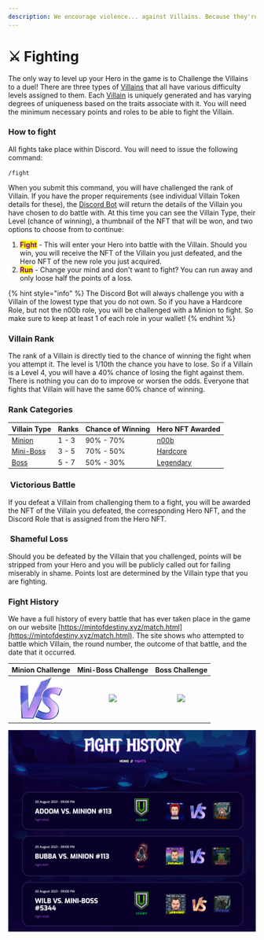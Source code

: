 ```yaml
---
description: We encourage violence... against Villains. Because they're bad.
---
```


# ⚔ Fighting

The only way to level up your Hero in the game is to Challenge the Villains to a duel! There are three types of [Villains](../tokens/villains/) that all have various difficulty levels assigned to them. Each [Villain](../tokens/villains/) is uniquely generated and has varying degrees of uniqueness based on the traits associate with it. You will need the minimum necessary points and roles to be able to fight the Villain.

### How to fight

All fights take place within Discord. You will need to issue the following command:

```
/fight
```

When you submit this command, you will have challenged the rank of Villain. If you have the proper requirements (see individual Villain Token details for these), the [Discord Bot](broken-reference) will return the details of the Villain you have chosen to do battle with. At this time you can see the Villain Type, their Level (chance of winning), a thumbnail of the NFT that will be won, and two options to choose from to continue:

1. <mark style="color:purple;">**Fight**</mark> - This will enter your Hero into battle with the Villain. Should you win, you will receive the NFT of the Villain you just defeated, and the Hero NFT of the new role you just acquired.
2. <mark style="color:purple;">**Run**</mark> - Change your mind and don't want to fight? You can run away and only loose half the points of a loss.

{% hint style="info" %}
The Discord Bot will always challenge you with a Villain of the lowest type that you do not own. So if you have a Hardcore Role, but not the n00b role, you will be challenged with a Minion to fight. So make sure to keep at least 1 of each role in your wallet!
{% endhint %}

### Villain Rank

The rank of a Villain is directly tied to the chance of winning the fight when you attempt it. The level is 1/10th the chance you have to lose. So if a Villain is a Level 4, you will have a 40% chance of losing the fight against them. There is nothing you can do to improve or worsen the odds. Everyone that fights that Villain will have the same 60% chance of winning.

### Rank Categories

| Villain Type                                 | Ranks | Chance of Winning | Hero NFT Awarded                           |
| -------------------------------------------- | ----- | ----------------- | ------------------------------------------ |
| [Minion](../tokens/villains/minion/)         | 1 - 3 | 90% - 70%         | [n00b](../tokens/heroes/n00b.md)           |
| [Mini-Boss](../tokens/villains/mini-boss.md) | 3 - 5 | 70% - 50%         | [Hardcore](../tokens/heroes/hardcore.md)   |
| [Boss](../tokens/villains/boss.md)           | 5 - 7 | 50% - 30%         | [Legendary](../tokens/heroes/legendary.md) |

### <img src="https://mintofdestiny.xyz/assets/img/others/win.png" alt="" data-size="line"> Victorious Battle

If you defeat a Villain from challenging them to a fight, you will be awarded the NFT of the Villain you defeated, the corresponding Hero NFT, and the Discord Role that is assigned from the Hero NFT.

### <img src="https://mintofdestiny.xyz/assets/img/others/lost.png" alt="" data-size="line"> Shameful Loss

Should you be defeated by the Villain that you challenged, points will be stripped from your Hero and you will be publicly called out for failing miserably in shame. Points lost are determined by the Villain type that you are fighting.

### Fight History

We have a full history of every battle that has ever taken place in the game on our website [https://mintofdestiny.xyz/match.html](https://mintofdestiny.xyz/match.html). The site shows who attempted to battle which Villain, the round number, the outcome of that battle, and the date that it occurred.

|               Minion Challenge              |                       Mini-Boss Challenge                      |                         Boss Challenge                         |
| :-----------------------------------------: | :------------------------------------------------------------: | :------------------------------------------------------------: |
| ![](<../.gitbook/assets/image (3) (1).png>) | ![](https://mintofdestiny.xyz/assets/img/others/game-vs3.webp) | ![](https://mintofdestiny.xyz/assets/img/others/game-vs1.webp) |

![](<../.gitbook/assets/image (2) (1).png>)


